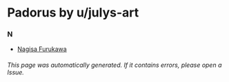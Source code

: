 # Padorus by u/julys-art

### N
* [Nagisa Furukawa](https://github.com/shadow578/Project-Padoru/blob/master/table-of-contents/characters/NagisaFurukawa.md)

###### This page was automatically generated. If it contains errors, please open a Issue.
